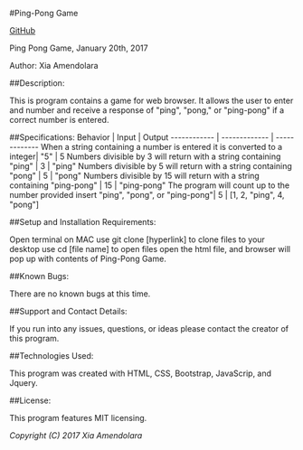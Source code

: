 #Ping-Pong Game

[GitHub](http://github.com)

Ping Pong Game, January 20th, 2017

Author: Xia Amendolara

##Description:

This is program contains a game for web browser. It allows the user to enter and number and receive a response of "ping", "pong," or "ping-pong" if a correct number is entered.


##Specifications:
Behavior | Input | Output
------------ | ------------- | -------------
When a string containing a number is entered it is converted to a integer| "5" | 5
Numbers divisible by 3 will return with a string containing "ping" | 3 | "ping"
Numbers divisible by 5 will return with a string containing "pong" | 5 | "pong"
Numbers divisible by 15 will return with a string containing "ping-pong" | 15 | "ping-pong"
The program will count up to the number provided insert "ping", "pong", or "ping-pong"| 5 | [1, 2, "ping", 4, "pong"]


##Setup and Installation Requirements:

Open terminal on MAC use git clone [hyperlink] to clone files to your desktop use cd [file name] to open files open the html file, and browser will pop up with contents of Ping-Pong Game.

##Known Bugs:

There are no known bugs at this time.

##Support and Contact Details:

If you run into any issues, questions, or ideas please contact the creator of this program.

##Technologies Used:

This program was created with HTML, CSS, Bootstrap, JavaScrip, and Jquery.

##License:

This program features MIT licensing.

*Copyright (C) 2017 Xia Amendolara*
